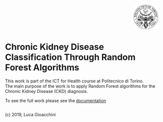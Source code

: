 <p align="right">
<img src="fig/polito.png" alt="Logo" width="80" height="80">
</p>

#  Chronic Kidney Disease Classification Through Random Forest Algorithms
This work is part of the ICT for Health course at Politecnico di Torino.  
The main purpose of the work is to apply Random Forest algorithms for the Chronic Kidney Disease (CKD) diagnosis.

To see the full work please see the [documentation](https://github.com/lucagioacchini/cdk-random-forest/tree/master/docs/ICT4BD.pdf)


## 
(c) 2019, Luca Gioacchini
